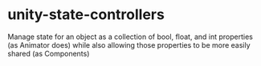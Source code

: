 # unity-state-controllers
Manage state for an object as a collection of bool, float, and int properties (as Animator does) while also allowing those properties to be more easily shared (as Components)

